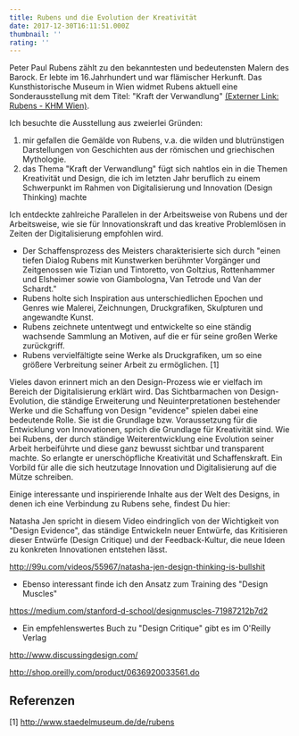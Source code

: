```yaml
---
title: Rubens und die Evolution der Kreativität
date: 2017-12-30T16:11:51.000Z
thumbnail: ''
rating: ''
---
```

Peter Paul Rubens zählt zu den bekanntesten und bedeutensten Malern des Barock. Er lebte im 16.Jahrhundert und war flämischer Herkunft. Das Kunsthistorische Museum in Wien widmet Rubens aktuell eine Sonderausstellung mit dem Titel: "Kraft der Verwandlung" <!--more-->  [(Externer Link: Rubens - KHM Wien)](https://www.khm.at/rubens2017/).

Ich besuchte die Ausstellung aus zweierlei Gründen:

1. mir gefallen die Gemälde von Rubens, v.a. die wilden und blutrünstigen Darstellungen von Geschichten aus der römischen und griechischen Mythologie.
2. das Thema "Kraft der Verwandlung" fügt sich nahtlos ein in die Themen Kreativität und Design, die ich im letzten Jahr beruflich zu einem Schwerpunkt im Rahmen von Digitalisierung und Innovation (Design Thinking) machte

Ich entdeckte zahlreiche Parallelen in der Arbeitsweise von Rubens und der Arbeitsweise, wie sie für Innovationskraft und das kreative Problemlösen in Zeiten der Digitalisierung empfohlen wird.

* Der Schaffensprozess des Meisters charakterisierte sich durch "einen tiefen Dialog Rubens mit Kunstwerken berühmter Vorgänger und Zeitgenossen wie Tizian und Tintoretto, von Goltzius, Rottenhammer und Elsheimer sowie von Giambologna, Van Tetrode und Van der Schardt."
* Rubens holte sich Inspiration aus unterschiedlichen Epochen und Genres wie Malerei, Zeichnungen, Druckgrafiken, Skulpturen und angewandte Kunst.
* Rubens zeichnete untentwegt und entwickelte so eine ständig wachsende Sammlung an Motiven, auf die er für seine großen Werke zurückgriff.
* Rubens vervielfältigte seine Werke als Druckgrafiken, um so eine größere Verbreitung seiner Arbeit zu ermöglichen. \[1]

Vieles davon erinnert mich an den Design-Prozess wie er vielfach im Bereich der Digitalisierung erklärt wird. Das Sichtbarmachen von Design-Evolution, die ständige Erweiterung und Neuinterpretationen bestehender Werke  und die Schaffung von Design "evidence" spielen dabei eine bedeutende Rolle. Sie ist die Grundlage bzw. Voraussetzung für die Entwicklung von Innovationen, sprich die Grundlage für Kreativität sind. Wie bei Rubens, der durch ständige Weiterentwicklung eine Evolution seiner Arbeit herbeiführte und diese ganz bewusst sichtbar und transparent machte. So erlangte er unerschöpfliche Kreativität und Schaffenskraft. Ein Vorbild für alle die sich heutzutage Innovation und Digitalisierung auf die Mütze schreiben.

Einige interessante und inspirierende Inhalte aus der Welt des Designs, in denen ich eine Verbindung zu Rubens sehe, findest Du hier: 

Natasha Jen spricht in diesem Video eindringlich von der Wichtigkeit von "Design Evidence", das ständige Entwickeln neuer Entwürfe, das Kritisieren dieser Entwürfe (Design Critique) und der Feedback-Kultur, die neue Ideen zu konkreten Innovationen entstehen lässt. 

<http://99u.com/videos/55967/natasha-jen-design-thinking-is-bullshit>

* Ebenso interessant finde ich den Ansatz zum Training des "Design Muscles"

<https://medium.com/stanford-d-school/designmuscles-71987212b7d2> 

* Ein empfehlenswertes Buch zu "Design Critique" gibt es im O'Reilly Verlag

<http://www.discussingdesign.com/>

<http://shop.oreilly.com/product/0636920033561.do>

## Referenzen

\[1] http://www.staedelmuseum.de/de/rubens
